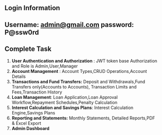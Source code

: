 Login Information
------------------------------
Username: admin@gmail.com
password: P@ssw0rd
------------------------------

Complete Task
------------------------------
1. **User Authentication and Authorization** : JWT token base Authorization and Role is Admin,User,Manager
2. **Account Management** : Account Types,CRUD Operations,Account Details
3. **Transactions and Fund Transfers:** Deposit and Withdrawals,Fund Transfers only(Accounts to Accounts), Transaction Limits and Fees,Transaction History
4. **Loan Management**: Loan Application,Loan Approval Workflow,Repayment Schedules,Penalty Calculation
5. **Interest Calculation and Savings Plans**: Interest Calculation Engine,Savings Plans
6. **Reporting and Statements:** Monthly Statements, Detailed Reports,PDF & Excel Export
7. **Admin Dashboard**
